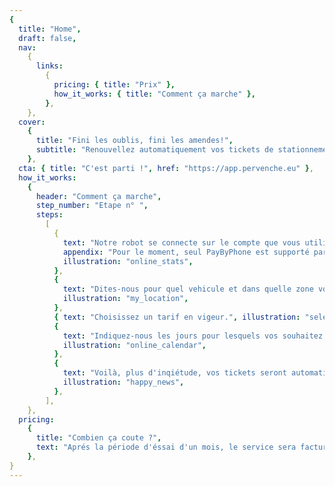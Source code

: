 ```yaml
---
{
  title: "Home",
  draft: false,
  nav:
    {
      links:
        {
          pricing: { title: "Prix" },
          how_it_works: { title: "Comment ça marche" },
        },
    },
  cover:
    {
      title: "Fini les oublis, fini les amendes!",
      subtitle: "Renouvellez automatiquement vos tickets de stationnement grâce à Pervenche.",
    },
  cta: { title: "C'est parti !", href: "https://app.pervenche.eu" },
  how_it_works:
    {
      header: "Comment ça marche",
      step_number: "Etape n° ",
      steps:
        [
          {
            text: "Notre robot se connecte sur le compte que vous utilisez habituellement pour prendre vos tickets de stationnement à votre place.",
            appendix: "Pour le moment, seul PayByPhone est supporté par la plateforme, les autres applications seront ajoutées via de prochaines mises à jour. Vos données de connection sont cryptées, personne ne peut y avoir accés, pas même pervenche !",
            illustration: "online_stats",
          },
          {
            text: "Dites-nous pour quel vehicule et dans quelle zone vous souhaitez vous stationner.",
            illustration: "my_location",
          },
          { text: "Choisissez un tarif en vigeur.", illustration: "select" },
          {
            text: "Indiquez-nous les jours pour lesquels vos souhaitez être couvert par un renouvellement automatique.",
            illustration: "online_calendar",
          },
          {
            text: "Voilà, plus d'inqiétude, vos tickets seront automatiquement renouvelés dès qu'ils arriveront à expiration.",
            illustration: "happy_news",
          },
        ],
    },
  pricing:
    {
      title: "Combien ça coute ?",
      text: "Aprés la période d'éssai d'un mois, le service sera facturé **8€ par mois**. A Paris le forfait post stationnement est fixé à 50 € et il est possible d'etre verbailser deux fois par jour soit 100€ d'amende potentiel en cas d'oublis de ticket.",
    },
}
---
```

